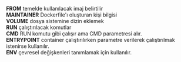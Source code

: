 **FROM** temelde kullanılacak imaj belirtilir
<br>**MAINTAINER** Dockerfile'ı oluşturan kişi bilgisi
<br>**VOLUME** dosya sistemine dizin eklemek
<br>**RUN** çalıştırılacak komutlar
<br>**CMD** RUN komutu gibi çalışır ama CMD parametresi alır.
<br>**ENTRYPOINT** container çalıştırılırken parametre verilerek çalıştırılmak istenirse kullanılır.
<br>**ENV** çevresel değişkenleri tanımlamak için kullanılır.
